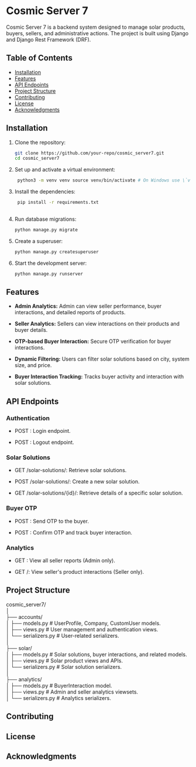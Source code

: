# Cosmic Server 7  

Cosmic Server 7 is a backend system designed to manage solar products, buyers, sellers, and administrative actions. The project is built using Django and Django Rest Framework (DRF).  

## Table of Contents  
- [Installation](#installation)  
- [Features](#features)  
- [API Endpoints](#api-endpoints)  
- [Project Structure](#project-structure)  
- [Contributing](#contributing)  
- [License](#license)  
- [Acknowledgments](#acknowledgments)  

## Installation  

1. Clone the repository:  

   ```bash  
   git clone https://github.com/your-repo/cosmic_server7.git  
   cd cosmic_server7


2. Set up and activate a virtual environment:
   ```bash
    python3 -m venv venv source venv/bin/activate # On Windows use \`venv\\Scripts\\activate\

3. Install the dependencies:
   ```bash
    pip install -r requirements.txt
    
3. Run database migrations:
    ```bash
    python manage.py migrate
    
4.  Create a superuser:
    ```bash
    python manage.py createsuperuser
    
6.  Start the development server:
    ```bash
    python manage.py runserver
    

Features
--------

*   **Admin Analytics:** Admin can view seller performance, buyer interactions, and detailed reports of products.
    
*   **Seller Analytics:** Sellers can view interactions on their products and buyer details.
    
*   **OTP-based Buyer Interaction:** Secure OTP verification for buyer interactions.
    
*   **Dynamic Filtering:** Users can filter solar solutions based on city, system size, and price.
    
*   **Buyer Interaction Tracking:** Tracks buyer activity and interaction with solar solutions.
    

API Endpoints
-------------

### Authentication

*   POST : Login endpoint.
    
*   POST : Logout endpoint.
    

### Solar Solutions

*   GET /solar-solutions/: Retrieve solar solutions.
    
*   POST /solar-solutions/: Create a new solar solution.
    
*   GET /solar-solutions/{id}/: Retrieve details of a specific solar solution.
    

### Buyer OTP

*   POST : Send OTP to the buyer.
    
*   POST : Confirm OTP and track buyer interaction.
    

### Analytics

*   GET : View all seller reports (Admin only).
    
*   GET /: View seller's product interactions (Seller only).
    

Project Structure
-----------------

cosmic_server7/  
│  
├── accounts/  
│   ├── models.py           # UserProfile, Company, CustomUser models.  
│   ├── views.py            # User management and authentication views.  
│   └── serializers.py      # User-related serializers.  
│  
├── solar/  
│   ├── models.py           # Solar solutions, buyer interactions, and related models.  
│   ├── views.py            # Solar product views and APIs.  
│   └── serializers.py      # Solar solution serializers.  
│  
├── analytics/  
│   ├── models.py           # BuyerInteraction model.  
│   ├── views.py            # Admin and seller analytics viewsets.  
│   └── serializers.py      # Analytics serializers.


Contributing
------------    

License
-------

Acknowledgments
---------------
